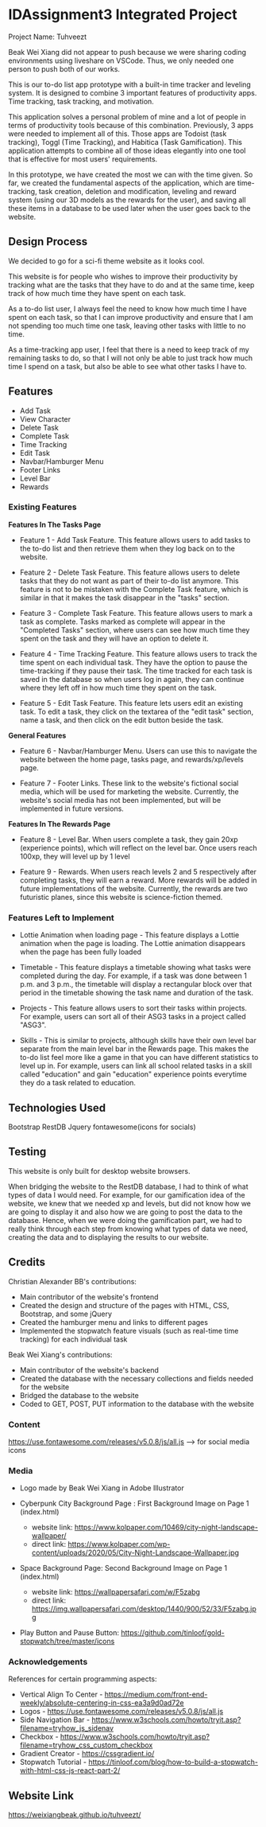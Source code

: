 # IDAssignment3 Integrated Project
Project Name: Tuhveezt

Beak Wei Xiang did not appear to push because we were sharing coding environments using liveshare on VSCode. Thus, we only needed one person to push both of our works. 

This is our to-do list app prototype with a built-in time tracker and leveling system. It is designed to combine 3 important features of productivity apps. Time tracking, task tracking, and motivation. 

This application solves a personal problem of mine and a lot of people in terms of productivity tools because of this combination. Previously, 3 apps were needed to implement all of this. Those apps are Todoist (task tracking), Toggl (Time Tracking), and Habitica (Task Gamification). This application attempts to combine all of those ideas elegantly into one tool that is effective for most users' requirements.

In this prototype, we have created the most we can with the time given. So far, we created the fundamental aspects of the application, which are time-tracking, task creation, deletion and modification, leveling and reward system (using our 3D models as the rewards for the user), and saving all these items in a database to be used later when the user goes back to the website. 


## Design Process
We decided to go for a sci-fi theme website as it looks cool.

This website is for people who wishes to improve their productivity by tracking what are the tasks that they have to do and at the same time, keep track of how much time they have spent on each task.

As a to-do list user, I always feel the need to know how much time I have spent on each task, so that I can improve productivity and ensure that I am not spending too much time one task, leaving other tasks with little to no time. 

As a time-tracking app user, I feel that there is a need to keep track of my remaining tasks to do, so that I will not only be able to just track how much time I spend on a task, but also be able to see what other tasks I have to.


## Features
- Add Task 
- View Character
- Delete Task
- Complete Task
- Time Tracking
- Edit Task
- Navbar/Hamburger Menu
- Footer Links
- Level Bar
- Rewards



### Existing Features
**Features In The Tasks Page**
- Feature 1 - Add Task Feature. This feature allows users to add tasks to the to-do list and then retrieve them when they log back on to the website.

- Feature 2 - Delete Task Feature. This feature allows users to delete tasks that they do not want as part of their to-do list anymore. This feature is not to be mistaken with the Complete Task feature, which is similar in that it makes the task disappear in the "tasks" section.

- Feature 3 - Complete Task Feature. This feature allows users to mark a task as complete. Tasks marked as complete will appear in the "Completed Tasks" section, where users can see how much time they spent on the task and they will have an option to delete it.

- Feature 4 - Time Tracking Feature. This feature allows users to track the time spent on each individual task. They have the option to pause the time-tracking if they pause their task. The time tracked for each task is saved in the database so when users log in again, they can continue where they left off in how much time they spent on the task.

- Feature 5 - Edit Task Feature. This feature lets users edit an existing task. To edit a task, they click on the textarea of the "edit task" section, name a task, and then click on the edit button beside the task.

**General Features**
- Feature 6 - Navbar/Hamburger Menu. Users can use this to navigate the website between the home page, tasks page, and rewards/xp/levels page.

- Feature 7 - Footer Links. These link to the website's fictional social media, which will be used for marketing the website. Currently, the website's social media has not been implemented, but will be implemented in future versions.

**Features In The Rewards Page**
- Feature 8 - Level Bar. When users complete a task, they gain 20xp (experience points), which will reflect on the level bar. Once users reach 100xp, they will level up by 1 level

- Feature 9 - Rewards. When users reach levels 2 and 5 respectively after completing tasks, they will earn a reward. More rewards will be added in future implementations of the website. Currently, the rewards are two futuristic planes, since this website is science-fiction themed.

### Features Left to Implement
- Lottie Animation when loading page - This feature displays a Lottie animation when the page is loading. The Lottie animation disappears when the page has been fully loaded

- Timetable - This feature displays a timetable showing what tasks were completed during the day. For example, if a task was done between 1 p.m. and 3 p.m., the timetable will display a rectangular block over that period in the timetable showing the task name and duration of the task.

- Projects - This feature allows users to sort their tasks within projects. For example, users can sort all of their ASG3 tasks in a project called "ASG3".

- Skills - This is similar to projects, although skills have their own level bar separate from the main level bar in the Rewards page. This makes the to-do list feel more like a game in that you can have different statistics to level up in. For example, users can link all school related tasks in a skill called "education" and gain "education" experience points everytime they do a task related to education.


## Technologies Used
Bootstrap
RestDB
Jquery
fontawesome(icons for socials)


## Testing
This website is only built for desktop website browsers.

When bridging the website to the RestDB database, I had to think of what types of data I would need. For example, for our gamification idea of the website, we knew that we needed xp and levels, but did not know how we are going to display it and also how we are going to post the data to the database. Hence, when we were doing the gamification part, we had to really think through each step from knowing what types of data we need, creating the data and to displaying the results to our website. 


## Credits
Christian Alexander BB's contributions:
- Main contributor of the website's frontend
- Created the design and structure of the pages with HTML, CSS, Bootstrap, and some jQuery
- Created the hamburger menu and links to different pages
- Implemented the stopwatch feature visuals (such as real-time time tracking) for each individual task

Beak Wei Xiang's contributions:
- Main contributor of the website's backend
- Created the database with the necessary collections and fields needed for the website 
- Bridged the database to the website 
- Coded to GET, POST, PUT information to the database with the website

### Content
https://use.fontawesome.com/releases/v5.0.8/js/all.js --> for social media icons



### Media
- Logo made by Beak Wei Xiang in Adobe Illustrator

- Cyberpunk City Background Page : First Background Image on Page 1 (index.html)
  - website link: https://www.kolpaper.com/10469/city-night-landscape-wallpaper/
  - direct link: https://www.kolpaper.com/wp-content/uploads/2020/05/City-Night-Landscape-Wallpaper.jpg
  
- Space Background Page: Second Background Image on Page 1 (index.html)
  - website link: https://wallpapersafari.com/w/F5zabg
  - direct link: https://img.wallpapersafari.com/desktop/1440/900/52/33/F5zabg.jpg

- Play Button and Pause Button: https://github.com/tinloof/gold-stopwatch/tree/master/icons


### Acknowledgements
References for certain programming aspects:
- Vertical Align To Center - https://medium.com/front-end-weekly/absolute-centering-in-css-ea3a9d0ad72e
- Logos - https://use.fontawesome.com/releases/v5.0.8/js/all.js
- Side Navigation Bar - https://www.w3schools.com/howto/tryit.asp?filename=tryhow_js_sidenav
- Checkbox - https://www.w3schools.com/howto/tryit.asp?filename=tryhow_css_custom_checkbox
- Gradient Creator - https://cssgradient.io/
- Stopwatch Tutorial - https://tinloof.com/blog/how-to-build-a-stopwatch-with-html-css-js-react-part-2/


## Website Link
https://weixiangbeak.github.io/tuhveezt/


